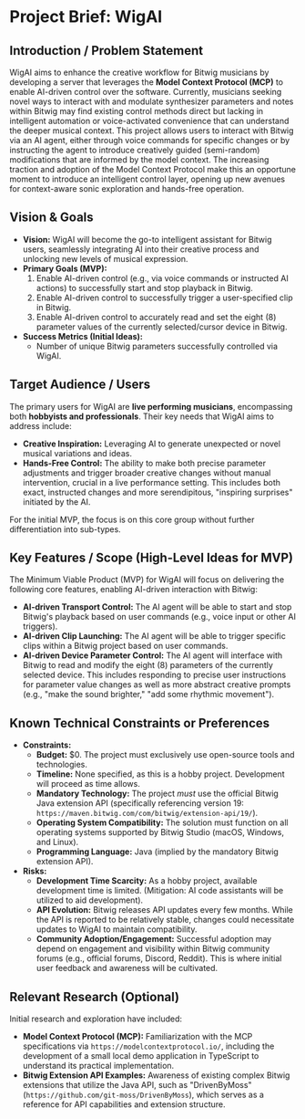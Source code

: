 # Project Brief: WigAI

## Introduction / Problem Statement

WigAI aims to enhance the creative workflow for Bitwig musicians by developing a server that leverages the **Model Context Protocol (MCP)** to enable AI-driven control over the software. Currently, musicians seeking novel ways to interact with and modulate synthesizer parameters and notes within Bitwig may find existing control methods direct but lacking in intelligent automation or voice-activated convenience that can understand the deeper musical context. This project allows users to interact with Bitwig via an AI agent, either through voice commands for specific changes or by instructing the agent to introduce creatively guided (semi-random) modifications that are informed by the model context. The increasing traction and adoption of the Model Context Protocol make this an opportune moment to introduce an intelligent control layer, opening up new avenues for context-aware sonic exploration and hands-free operation.

## Vision & Goals

* **Vision:** WigAI will become the go-to intelligent assistant for Bitwig users, seamlessly integrating AI into their creative process and unlocking new levels of musical expression.
* **Primary Goals (MVP):**
    1.  Enable AI-driven control (e.g., via voice commands or instructed AI actions) to successfully start and stop playback in Bitwig.
    2.  Enable AI-driven control to successfully trigger a user-specified clip in Bitwig.
    3.  Enable AI-driven control to accurately read and set the eight (8) parameter values of the currently selected/cursor device in Bitwig.
* **Success Metrics (Initial Ideas):**
    * Number of unique Bitwig parameters successfully controlled via WigAI.

## Target Audience / Users

The primary users for WigAI are **live performing musicians**, encompassing both **hobbyists and professionals**. Their key needs that WigAI aims to address include:
* **Creative Inspiration:** Leveraging AI to generate unexpected or novel musical variations and ideas.
* **Hands-Free Control:** The ability to make both precise parameter adjustments and trigger broader creative changes without manual intervention, crucial in a live performance setting. This includes both exact, instructed changes and more serendipitous, "inspiring surprises" initiated by the AI.

For the initial MVP, the focus is on this core group without further differentiation into sub-types.

## Key Features / Scope (High-Level Ideas for MVP)

The Minimum Viable Product (MVP) for WigAI will focus on delivering the following core features, enabling AI-driven interaction with Bitwig:

* **AI-driven Transport Control:** The AI agent will be able to start and stop Bitwig's playback based on user commands (e.g., voice input or other AI triggers).
* **AI-driven Clip Launching:** The AI agent will be able to trigger specific clips within a Bitwig project based on user commands.
* **AI-driven Device Parameter Control:** The AI agent will interface with Bitwig to read and modify the eight (8) parameters of the currently selected device. This includes responding to precise user instructions for parameter value changes as well as more abstract creative prompts (e.g., "make the sound brighter," "add some rhythmic movement").

## Known Technical Constraints or Preferences

* **Constraints:**
    * **Budget:** $0. The project must exclusively use open-source tools and technologies.
    * **Timeline:** None specified, as this is a hobby project. Development will proceed as time allows.
    * **Mandatory Technology:** The project *must* use the official Bitwig Java extension API (specifically referencing version 19: `https://maven.bitwig.com/com/bitwig/extension-api/19/`).
    * **Operating System Compatibility:** The solution must function on all operating systems supported by Bitwig Studio (macOS, Windows, and Linux).
    * **Programming Language:** Java (implied by the mandatory Bitwig extension API).
* **Risks:**
    * **Development Time Scarcity:** As a hobby project, available development time is limited. (Mitigation: AI code assistants will be utilized to aid development).
    * **API Evolution:** Bitwig releases API updates every few months. While the API is reported to be relatively stable, changes could necessitate updates to WigAI to maintain compatibility.
    * **Community Adoption/Engagement:** Successful adoption may depend on engagement and visibility within Bitwig community forums (e.g., official forums, Discord, Reddit). This is where initial user feedback and awareness will be cultivated.

## Relevant Research (Optional)

Initial research and exploration have included:

* **Model Context Protocol (MCP):** Familiarization with the MCP specifications via `https://modelcontextprotocol.io/`, including the development of a small local demo application in TypeScript to understand its practical implementation.
* **Bitwig Extension API Examples:** Awareness of existing complex Bitwig extensions that utilize the Java API, such as "DrivenByMoss" (`https://github.com/git-moss/DrivenByMoss`), which serves as a reference for API capabilities and extension structure.
